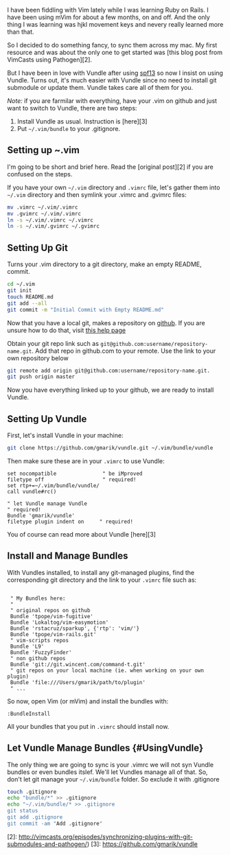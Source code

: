 I have been fiddling with Vim lately while I was learning Ruby on Rails. I have been using mVim for about a few months, on and off. And the only thing I was learning was hjkl movement keys and nevery really learned more than that. 

So I decided to do something fancy, to sync them across my mac. My first resource and was about the only one to get started was [this blog post from VimCasts using Pathogen][2]. 

But I have been in love with Vundle after using [spf13][1] so now I insist on using Vundle. Turns out, it's much easier with Vundle since no need to install git submodule or update them. Vundle takes care all of them for you.

*Note:* if you are farmilar with everything, have your .vim on github and just want to switch to Vundle, there are two steps:

1. Install Vundle as usual. Instruction is [here][3]
2. Put `~/.vim/bundle` to your .gitignore. 

## Setting up ~.vim
I'm going to be short and brief here. Read the [original post][2] if you are confused on the steps.

If you have your own `~/.vim` directory and `.vimrc` file, let's gather them into `~/.vim` directory and then symlink your .vimrc and .gvimrc files:

~~~ bash
mv .vimrc ~/.vim/.vimrc
mv .gvimrc ~/.vim/.vimrc
ln -s ~/.vim/.vimrc ~/.vimrc
ln -s ~/.vim/.gvimrc ~/.gvimrc
~~~

## Setting Up Git

Turns your .vim directory to a git directory, make an empty README, commit. 

~~~ bash
cd ~/.vim
git init
touch README.md
git add --all
git commit -m "Initial Commit with Empty README.md"
~~~

Now that you have a local git, makes a repository on [github](github.com). If you are unsure how to do that, visit [this help page](https://help.github.com/articles/create-a-repo)

Obtain your git repo link such as `git@github.com:username/repository-name.git`. Add that repo in github.com to your remote. Use the link to your own repository below

~~~ bash
git remote add origin git@github.com:username/repository-name.git.
git push origin master
~~~

Now you have everything linked up to your github, we are ready to install Vundle.

## Setting Up Vundle 

First, let's install Vundle in your machine:

~~~ bash
git clone https://github.com/gmarik/vundle.git ~/.vim/bundle/vundle
~~~

Then make sure these are in your `.vimrc` to use Vundle:

~~~ vim
set nocompatible               " be iMproved
filetype off                   " required!
set rtp+=~/.vim/bundle/vundle/
call vundle#rc()

" let Vundle manage Vundle
" required! 
Bundle 'gmarik/vundle'
filetype plugin indent on     " required!
~~~

You of course can read more about Vundle [here][3]

## Install and Manage Bundles
With Vundles installed, to install any git-managed plugins, find the corresponding git directory and the link to your `.vimrc` file such as:

~~~ vim

 " My Bundles here:
 "
 " original repos on github
 Bundle 'tpope/vim-fugitive'
 Bundle 'Lokaltog/vim-easymotion'
 Bundle 'rstacruz/sparkup', {'rtp': 'vim/'}
 Bundle 'tpope/vim-rails.git'
 " vim-scripts repos
 Bundle 'L9'
 Bundle 'FuzzyFinder'
 " non github repos
 Bundle 'git://git.wincent.com/command-t.git'
 " git repos on your local machine (ie. when working on your own plugin)
 Bundle 'file:///Users/gmarik/path/to/plugin'
 " ...
 ~~~

So now, open Vim (or mVim) and install the bundles with: 

    :BundleInstall

All your bundles that you put in `.vimrc` should install now.

## Let Vundle Manage Bundles {#UsingVundle}
The only thing we are going to sync is your .vimrc we will not syn Vundle bundles or even bundles itslef. We'll let Vundles manage all of that. So, don't let git manage your `~/.vim/bundle` folder. So exclude it with .gitignore

~~~ bash
touch .gitignore
echo "bundle/*" >> .gitignore
echo "~/.vim/bundle/* >> .gitignore
git status
git add .gitignore
git commit -am "Add .gitignore"
~~~





[1]: https://github.com/spf13/spf13-vim
[2]: http://vimcasts.org/episodes/synchronizing-plugins-with-git-submodules-and-pathogen/)
[3]: https://github.com/gmarik/vundle
